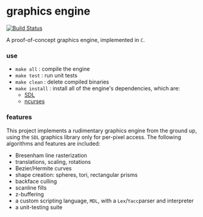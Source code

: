# graphics engine

[![Build Status][travis_image]][travis_status]

A proof-of-concept graphics engine, implemented in `C`.

### use
 * `make all` : compile the engine
 * `make test` : run unit tests
 * `make clean` : delete compiled binaries
 * `make install` : install all of the engine's dependencies, which are:
	* [SDL][SDL]
	* [ncurses][ncurses]

### features
This project implements a rudimentary graphics engine from the ground up, using
the `SDL` graphics library only for per-pixel access. The following algorithms
and features are included:

 * Bresenham line rasterization
 * translations, scaling, rotations
 * Bezier/Hermite curves
 * shape creation: spheres, tori, rectangular prisms
 * backface culling
 * scanline fills
 * z-buffering
 * a custom scripting language, `MDL`, with a `Lex`/`Yacc`parser and
    interpreter
 * a unit-testing suite

[SDL]: http://www.libsdl.org/
[ncurses]: http://www.gnu.org/software/ncurses/
[travis_status]: (https://travis-ci.org/sevko/graphics-engine)
[travis_image]: https://travis-ci.org/sevko/graphics-engine.svg?branch=master
